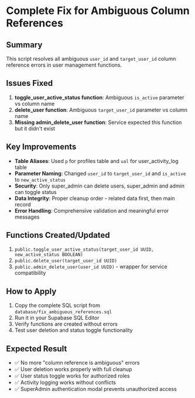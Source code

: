 # Complete Fix for Ambiguous Column References

## Summary

This script resolves all ambiguous `user_id` and `target_user_id` column reference errors in user management functions.

## Issues Fixed

1. **toggle_user_active_status function**: Ambiguous `is_active` parameter vs column name
2. **delete_user function**: Ambiguous `target_user_id` parameter vs column name
3. **Missing admin_delete_user function**: Service expected this function but it didn't exist

## Key Improvements

- **Table Aliases**: Used `p` for profiles table and `ual` for user_activity_log table
- **Parameter Naming**: Changed `user_id` to `target_user_id` and `is_active` to `new_active_status`
- **Security**: Only super_admin can delete users, super_admin and admin can toggle status
- **Data Integrity**: Proper cleanup order - related data first, then main record
- **Error Handling**: Comprehensive validation and meaningful error messages

## Functions Created/Updated

1. `public.toggle_user_active_status(target_user_id UUID, new_active_status BOOLEAN)`
2. `public.delete_user(target_user_id UUID)`
3. `public.admin_delete_user(user_id UUID)` - wrapper for service compatibility

## How to Apply

1. Copy the complete SQL script from `database/fix_ambiguous_references.sql`
2. Run it in your Supabase SQL Editor
3. Verify functions are created without errors
4. Test user deletion and status toggle functionality

## Expected Result

- ✅ No more "column reference is ambiguous" errors
- ✅ User deletion works properly with full cleanup
- ✅ User status toggle works for authorized roles
- ✅ Activity logging works without conflicts
- ✅ SuperAdmin authentication modal prevents unauthorized access
